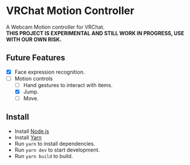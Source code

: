 # VRChat Motion Controller
A Webcam Motion controller for VRChat.  
**THIS PROJECT IS EXPERIMENTAL AND STILL WORK IN PROGRESS, USE WITH OUR OWN RISK.**  

## Future Features
- [x] Face expression recognition.
- [ ] Motion controls
  - [ ] Hand gestures to interact with items.
  - [x] Jump.
  - [ ] Move.

## Install
- Install [Node.js](https://nodejs.org/en/)
- Install [Yarn](https://yarnpkg.com/)
- Run `yarn` to install dependencies.
- Run `yarn dev` to start development.
- Run `yarn build` to build.